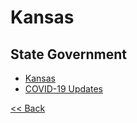# Kansas

## State Government

* [Kansas](https://portal.kansas.gov/)
* [COVID-19 Updates](https://govstatus.egov.com/coronavirus)

[<< Back](README.md)
